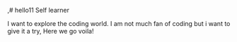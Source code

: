 ,# hello11
Self learner


I want to explore the coding world. I am not much fan of coding but i want to give it a try,
Here we go voila!
